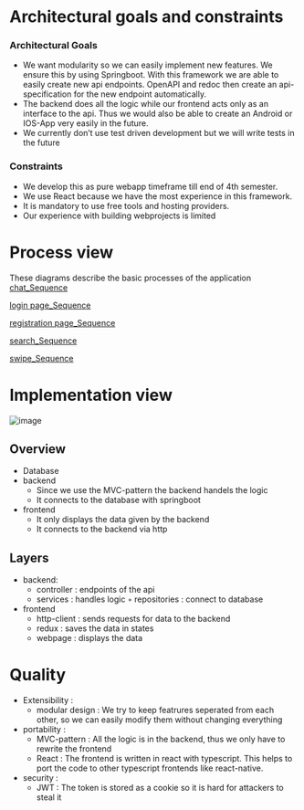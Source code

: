 # Architectural goals and constraints
### Architectural Goals
- We want modularity so we can easily implement new features. We ensure this by using Springboot. With this framework we are able to easily create new api endpoints. OpenAPI and redoc then create an api-     specification for the new endpoint automatically.
- The backend does all the logic while our frontend acts only as an interface to the api. Thus we would also be able to create an Android or IOS-App very easily in the future. 
- We currently don’t use test driven development but we will write tests in the future 

### Constraints
- We develop this as pure webapp timeframe till end of 4th semester.
- We use React because we have the most experience in this framework.
- It is mandatory to use free tools and hosting providers. 
- Our experience with building webprojects is limited
# Process view
These diagrams describe the basic processes of the application
[chat_Sequence](https://github.com/dhbw-ka-tinf22b5-dinder/Dinder-SRS/tree/main/Diagramme/Sequenzdiagramme/ChatDinder.png)

[login page_Sequence](https://github.com/dhbw-ka-tinf22b5-dinder/Dinder-SRS/tree/main/Diagramme/Sequenzdiagramme/loginPageSource.png)

[registration page_Sequence](https://github.com/dhbw-ka-tinf22b5-dinder/Dinder-SRS/tree/main/Diagramme/Sequenzdiagramme/registrationPage.png)

[search_Sequence](https://github.com/dhbw-ka-tinf22b5-dinder/Dinder-SRS/tree/main/Diagramme/Sequenzdiagramme/search.png)

[swipe_Sequence](https://github.com/dhbw-ka-tinf22b5-dinder/Dinder-SRS/tree/main/Diagramme/Sequenzdiagramme/swipe.png)
# Implementation view
![image](https://github.com/dhbw-ka-tinf22b5-dinder/Dinder-SRS/assets/48451580/b49f882a-7556-48c9-b144-38b4665f6243)
## Overview
- Database
- backend
    - Since we use the MVC-pattern the backend handels the logic
    - It connects to the database with springboot
- frontend
    - It only displays the data given by the backend
    - It connects to the backend via http
## Layers
- backend:
  - controller : endpoints of the api
  - services : handles logic
  ◦ repositories : connect to database
- frontend
  - http-client : sends requests for data to the backend
  - redux : saves the data in states
  - webpage : displays the data
# Quality
- Extensibility : 
    - modular design : We try to keep featrures seperated from each other, so we can easily modify them without changing everything
- portability : 
    - MVC-pattern : All the logic is in the backend, thus we only have to rewrite the frontend
    - React : The frontend is written in react with typescript. This helps to port the code to other typescript frontends like react-native.
- security :
    - JWT : The token is stored as a cookie so it is hard for attackers to steal it

